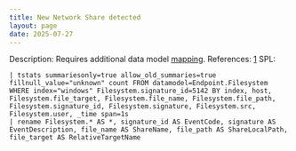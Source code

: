 ```yaml
---
title: New Network Share detected
layout: page
date: 2025-07-27
---
```


Description: Requires additional data model [mapping](https://gitlab.com/curben/splunk-scripts/-/commit/cc3e156a75519dbb3a23e0fb833c87b46c0b9409).
References: [1](https://thedfirreport.com/2025/03/31/fake-zoom-ends-in-blacksuit-ransomware/#impact)
SPL:

```spl
| tstats summariesonly=true allow_old_summaries=true fillnull_value="unknown" count FROM datamodel=Endpoint.Filesystem WHERE index="windows" Filesystem.signature_id=5142 BY index, host, Filesystem.file_target, Filesystem.file_name, Filesystem.file_path, Filesystem.signature_id, Filesystem.signature, Filesystem.src, Filesystem.user, _time span=1s
| rename Filesystem.* AS *, signature_id AS EventCode, signature AS EventDescription, file_name AS ShareName, file_path AS ShareLocalPath, file_target AS RelativeTargetName
```
